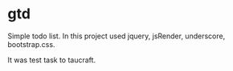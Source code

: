 gtd
===
Simple todo list.
In this project  used jquery, jsRender, underscore, bootstrap.css.

It was test task to taucraft.
